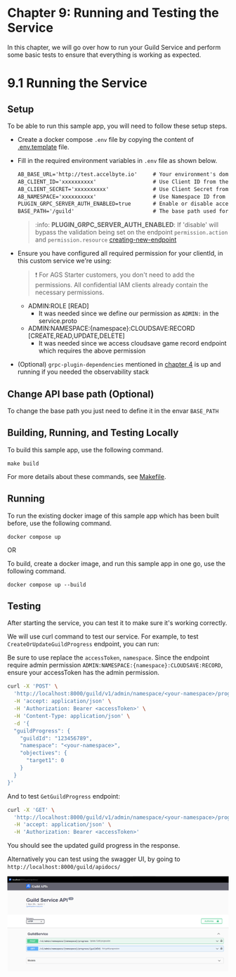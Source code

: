 #  Chapter 9: Running and Testing the Service

In this chapter, we will go over how to run your Guild Service and perform some basic tests to 
ensure that everything is working as expected.

# 9.1 Running the Service

## Setup

To be able to run this sample app, you will need to follow these setup steps.

- Create a docker compose `.env` file by copying the content of [.env.template](../.env.template) file.

- Fill in the required environment variables in `.env` file as shown below.

   ```txt
   AB_BASE_URL='http://test.accelbyte.io'     # Your environment's domain Base URL
   AB_CLIENT_ID='xxxxxxxxxx'                  # Use Client ID from the Setup section
   AB_CLIENT_SECRET='xxxxxxxxxx'              # Use Client Secret from the Setup section
   AB_NAMESPACE='xxxxxxxxxx'                  # Use Namespace ID from the Setup section
   PLUGIN_GRPC_SERVER_AUTH_ENABLED=true       # Enable or disable access token and permission verification
   BASE_PATH='/guild'                         # The base path used for the app
   ```

  > :info: **PLUGIN_GRPC_SERVER_AUTH_ENABLED**: If 'disable' will bypass the validation being set on the endpoint `permission.action` and `permission.resource` [creating-new-endpoint](6-creating-new-endpoint.md#6-creating-a-new-endpoint)

- Ensure you have configured all required permission for your clientId, in this custom service we're using:
  > :exclamation: For AGS Starter customers, you don't need to add the permissions. All confidential IAM clients already contain the necessary permissions.
  - ADMIN:ROLE [READ]
    - It was needed since we define our permission as `ADMIN:` in the service.proto
  - ADMIN:NAMESPACE:{namespace}:CLOUDSAVE:RECORD [CREATE,READ,UPDATE,DELETE]
    - It was needed since we access cloudsave game record endpoint which requires the above permission

- (Optional) `grpc-plugin-dependencies` mentioned in [chapter 4](4-installation-and-setup.md) is up and running if you needed the observability stack

## Change API base path (Optional)

To change the base path you just need to define it in the envar `BASE_PATH`


## Building, Running, and Testing Locally

To build this sample app, use the following command.

```
make build
```

For more details about these commands, see [Makefile](../Makefile).

## Running

To run the existing docker image of this sample app which has been built before, use the following command.

```
docker compose up
```

OR

To build, create a docker image, and run this sample app in one go, use the following command.

```
docker compose up --build
```

## Testing

After starting the service, you can test it to make sure it's working correctly.

We will use curl command to test our service. For example, to test `CreateOrUpdateGuildProgress` endpoint, you can run:

Be sure to use replace the `accessToken`, `namespace`. Since the endpoint require admin permission `ADMIN:NAMESPACE:{namespace}:CLOUDSAVE:RECORD`, ensure your accessToken has the admin permission.

```bash
curl -X 'POST' \
  'http://localhost:8000/guild/v1/admin/namespace/<your-namespace>/progress' \
  -H 'accept: application/json' \
  -H 'Authorization: Bearer <accessToken>' \
  -H 'Content-Type: application/json' \
  -d '{
  "guildProgress": {
    "guildId": "123456789",
    "namespace": "<your-namespace>",
    "objectives": {
      "target1": 0
    }
  }
}'
```

And to test `GetGuildProgress` endpoint:

```bash
curl -X 'GET' \
  'http://localhost:8000/guild/v1/admin/namespace/<your-namespace>/progress/123456789' \
  -H 'accept: application/json' \
  -H 'Authorization: Bearer <accessToken>'
```

You should see the updated guild progress in the response.

Alternatively you can test using the swagger UI, by going to `http://localhost:8000/guild/apidocs/`

![swagger-inteface](images/swagger-interface.png)


